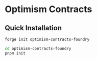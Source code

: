 # Optimism Contracts

## Quick Installation


```bash
forge init optimism-contracts-foundry
```

```bash
cd optimism-contracts-foundry
pnpm init
```